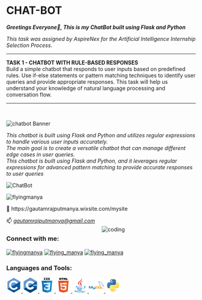 # CHAT-BOT
***Greetings Everyone🌻, This is my ChatBot built using Flask and Python***<br>

*This task was assigned by AspireNex for the Artificial Intelligence Internship Selection Process*.<br>
<hr>

**TASK 1 - CHATBOT WITH RULE-BASED RESPONSES**<br>
Build a simple chatbot that responds to user inputs based on predefined rules. Use if-else statements or pattern matching techniques to identify user queries and provide appropriate responses. This task will help us understand your knowledge of natural language processing and conversation flow.

<hr>
<br>

![chatbot Banner](https://github.com/FlyingManya/AspireNex-ChatBot/assets/98754211/55315719-5cba-4f58-a2cd-5b7983debf7c)

*This chatbot is built using Flask and Python and utilizes regular expressions to handle various user inputs accurately. <br>
The main goal is to create a versatile chatbot that can manage different edge cases in user queries.<br>
This chatbot is built using Flask and Python, and it leverages regular expressions for advanced pattern matching to provide accurate responses to user queries*
<br>
<p align="left"> <img src="![ChatBot1](https://github.com/FlyingManya/AspireNex-ChatBot/assets/98754211/fcc1b2e3-b497-48ad-a57c-f66200748194)" alt="ChatBot" /></p>



<p align="left"> <img src="https://komarev.com/ghpvc/?username=flyingmanya&label=Profile%20views&color=0e75b6&style=flat" alt="flyingmanya" /> </p>
🌵 https://gautamrajputmanya.wixsite.com/mysite 

📫 *gautamrajputmanya@gmail.com*
<br>
<image align="right" alt="coding" width="250" src="https://github.com/FlyingManya/FlyingManya/assets/98754211/0a854199-b287-4dca-a4cc-8265cbd3335e" alt="flyingmanya"></p>

<h3 align="left">Connect with me:</h3>
<p align="left">
<a href="https://linkedin.com/in/flyingmanya" target="blank"><img align="center" src="https://raw.githubusercontent.com/rahuldkjain/github-profile-readme-generator/master/src/images/icons/Social/linked-in-alt.svg" alt="flyingmanya" height="30" width="40" /></a>
<a href="https://instagram.com/flying_manya" target="blank"><img align="center" src="https://raw.githubusercontent.com/rahuldkjain/github-profile-readme-generator/master/src/images/icons/Social/instagram.svg" alt="flying_manya" height="30" width="40" /></a>
<a href="https://www.leetcode.com/flying_manya" target="blank"><img align="center" src="https://raw.githubusercontent.com/rahuldkjain/github-profile-readme-generator/master/src/images/icons/Social/leet-code.svg" alt="flying_manya" height="30" width="40" /></a>
</p>

<h3 align="left">Languages and Tools:</h3>
<p align="left"> <a href="https://www.cprogramming.com/" target="_blank" rel="noreferrer"> <img src="https://raw.githubusercontent.com/devicons/devicon/master/icons/c/c-original.svg" alt="c" width="40" height="40"/> </a> <a href="https://www.w3schools.com/cpp/" target="_blank" rel="noreferrer"> <img src="https://raw.githubusercontent.com/devicons/devicon/master/icons/cplusplus/cplusplus-original.svg" alt="cplusplus" width="40" height="40"/> </a> <a href="https://www.w3schools.com/css/" target="_blank" rel="noreferrer"> <img src="https://raw.githubusercontent.com/devicons/devicon/master/icons/css3/css3-original-wordmark.svg" alt="css3" width="40" height="40"/> </a> <a href="https://www.w3.org/html/" target="_blank" rel="noreferrer"> <img src="https://raw.githubusercontent.com/devicons/devicon/master/icons/html5/html5-original-wordmark.svg" alt="html5" width="40" height="40"/> </a> <a href="https://www.java.com" target="_blank" rel="noreferrer"> <img src="https://raw.githubusercontent.com/devicons/devicon/master/icons/java/java-original.svg" alt="java" width="40" height="40"/> </a> <a href="https://www.mysql.com/" target="_blank" rel="noreferrer"> <img src="https://raw.githubusercontent.com/devicons/devicon/master/icons/mysql/mysql-original-wordmark.svg" alt="mysql" width="40" height="40"/> </a> <a href="https://www.python.org" target="_blank" rel="noreferrer"> <img src="https://raw.githubusercontent.com/devicons/devicon/master/icons/python/python-original.svg" alt="python" width="40" height="40"/> </a> </p>
